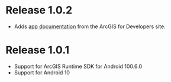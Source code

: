 # Release 1.0.2

- Adds [app documentation](/docs/index.md) from the ArcGIS for Developers site.

# Release 1.0.1

- Support for ArcGIS Runtime SDK for Android 100.6.0
- Support for Android 10
